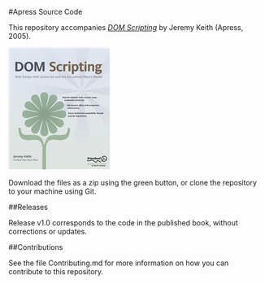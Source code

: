 #Apress Source Code

This repository accompanies [*DOM Scripting*](http://www.apress.com/9781590595336) by Jeremy Keith (Apress, 2005).

![Cover image](9781590595336.jpg)

Download the files as a zip using the green button, or clone the repository to your machine using Git.

##Releases

Release v1.0 corresponds to the code in the published book, without corrections or updates.

##Contributions

See the file Contributing.md for more information on how you can contribute to this repository.
